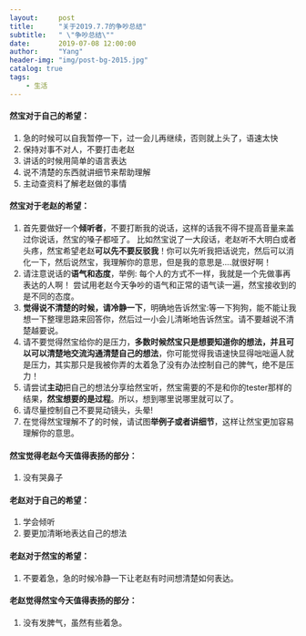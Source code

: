 ```yaml
---
layout:     post
title:      "关于2019.7.7的争吵总结"
subtitle:   " \"争吵总结\""
date:       2019-07-08 12:00:00
author:     "Yang"
header-img: "img/post-bg-2015.jpg"
catalog: true
tags:
    - 生活
---
```


#### 然宝对于自己的希望：
1. 急的时候可以自我暂停一下，过一会儿再继续，否则就上头了，语速太快
2. 保持对事不对人，不要打击老赵
3. 讲话的时候用简单的语言表达
4. 说不清楚的东西就讲细节来帮助理解
5. 主动查资料了解老赵做的事情


#### 然宝对于老赵的希望：
1. 首先要做好一个**倾听者**，不要打断我的说话，这样的话我不得不提高音量来盖过你说话，然宝的嗓子都哑了。
比如然宝说了一大段话，老赵听不大明白或者头疼，然宝希望老赵**可以先不要反驳我**！你可以先听我把话说完，然后可以消化一下，然后说然宝，我理解你的意思，但是我的意思是....就很好啊！
2. 请注意说话的**语气和态度**，举例:
每个人的方式不一样，我就是一个先做事再表达的人啊！
尝试用老赵今天争吵的语气和正常的语气读一遍，然宝接收到的是不同的态度。
3. **觉得说不清楚的时候，请冷静一下**，明确地告诉然宝:等一下狗狗，能不能让我想一下整理思路来回答你，然后过一小会儿清晰地告诉然宝。请不要越说不清楚越要说。
4. 请不要觉得然宝给你的是压力，**多数时候然宝只是想要知道你的想法，并且可以可以清楚地交流沟通清楚自己的想法**，你可能觉得我语速快显得咄咄逼人就是压力，其实那只是我被你弄的太着急了没有办法控制自己的脾气，绝不是压力！
5. 请尝试**主动**把自己的想法分享给然宝听，然宝需要的不是和你的tester那样的结果，**然宝想要的是过程**。所以，想到哪里说哪里就可以了。
6. 请尽量控制自己不要晃动镜头，头晕!
7. 在觉得然宝理解不了的时候，请试图**举例子或者讲细节**，这样让然宝更加容易理解你的意思。

#### 然宝觉得老赵今天值得表扬的部分：
1. 没有哭鼻子

#### 老赵对于自己的希望：
1. 学会倾听
2. 要更加清晰地表达自己的想法

#### 老赵对于然宝的希望：
1. 不要着急，急的时候冷静一下让老赵有时间想清楚如何表达。

#### 老赵觉得然宝今天值得表扬的部分：
1. 没有发脾气，虽然有些着急。
